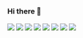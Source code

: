 ### Hi there 👋



<a><img align="center" src="https://github-readme-stats.vercel.app/api?username=yunusaslancan" /></a>
<a><img align="center" src="https://github-readme-stats.vercel.app/api/top-langs/?username=yunusaslancan&layout=compact" /></a>
<a><img align="center" src="https://img.shields.io/badge/React_Native-20232A?style=for-the-badge&logo=react&logoColor=61DAFB" /></a>
<a><img align="center" src="https://img.shields.io/badge/JavaScript-323330?style=for-the-badge&logo=javascript&logoColor=F7DF1E" /></a>
<a><img align="center" src="https://img.shields.io/badge/Node.js-43853D?style=for-the-badge&logo=node.js&logoColor=white" /></a>
<a><img align="center" src="https://img.shields.io/badge/TypeScript-007ACC?style=for-the-badge&logo=typescript&logoColor=white" /></a>
<a><img align="center" src="https://img.shields.io/badge/Kotlin-0095D5?&style=for-the-badge&logo=kotlin&logoColor=white" /></a>
<a><img align="center" src="https://img.shields.io/badge/Android-3DDC84?style=for-the-badge&logo=android&logoColor=white" /></a>




<!--
**yunusaslancan/yunusaslancan** is a ✨ _special_ ✨ repository because its `README.md` (this file) appears on your GitHub profile.

Here are some ideas to get you started:

- 🔭 I’m currently working on ...
- 🌱 I’m currently learning ...
- 👯 I’m looking to collaborate on ...
- 🤔 I’m looking for help with ...
- 💬 Ask me about ...
- 📫 How to reach me: ...
- 😄 Pronouns: ...
- ⚡ Fun fact: ...
-->
